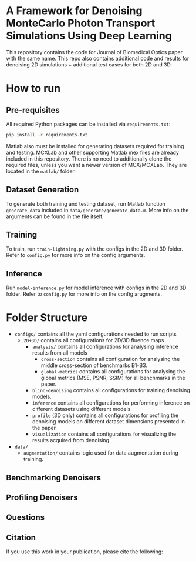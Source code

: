 # A Framework for Denoising MonteCarlo Photon Transport Simulations Using Deep Learning
This repository contains the code for Journal of Biomedical Optics 
paper with the same name. This repo also contains additional code and results for denoising 2D simulations + additional 
test cases for both 2D and 3D.

# How to run
## Pre-requisites
All required Python packages can be installed via ```requirements.txt```:
```bash
pip install -r requirements.txt
```
Matlab also must be installed for generating datasets required for training and testing. MCXLab and other supporting
Matlab mex files are already included in this repository. There is no need to additionally clone the 
required files, unless you want a newer version of MCX/MCXLab. They 
are located in the ```matlab/``` folder.

## Dataset Generation
To generate both training and testing dataset, run Matlab function ```generate_data``` included in 
```data/generate/generate_data.m```. More info on the arguments can be found in the file itself.
## Training
To train, run ```train-lightning.py``` with the configs in the 2D and 3D folder. Refer to ```config.py``` for
more info on the config arguments.
## Inference
Run ```model-inference.py``` for model inference with configs in the 2D and 3D folder. Refer to ```config.py``` for
more info on the config arugments.

# Folder Structure
- ```configs/``` contains all the yaml configurations needed to run scripts
  - ```2D+3D/``` contains all configurations for 2D/3D fluence maps
    - ```analysis/``` contains all configurations for analysing inference results from all models
      - ```cross-section``` contains all configuration for analysing the middle cross-section of benchmarks B1-B3.                            
      - ```global-metrics``` contains all configurations for analysing the global metrics (MSE, PSNR, SSIM) for all 
                             benchmarks in the paper.
    - ```blind-denoising``` contains all configurations for training denoising models.
    - ```inference``` contains all configurations for performing inference on different datasets using different models.
    - ```profile``` (3D only) contains all configurations for profiling the denoising models on different dataset dimensions
                    presented in the paper.
    - ```visualization``` contains all configurations for visualizing the results acquired from denoising.
- ```data/```
  - ```augmentation/``` contains logic used for data augmentation during training.

## Benchmarking Denoisers

## Profiling Denoisers

## Questions

## Citation
If you use this work in your publication, please cite the following:
```bibtex

```